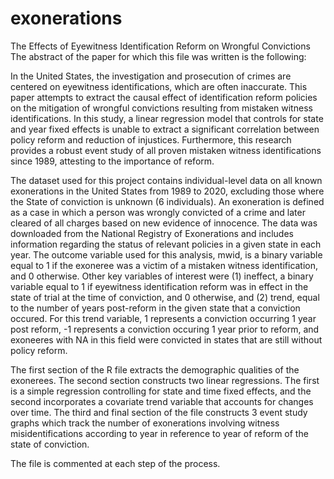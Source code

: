 # exonerations
The Effects of Eyewitness Identification Reform on Wrongful Convictions
The abstract of the paper for which this file was written is the following:

  In the United States, the investigation and prosecution of crimes are centered on eyewitness identifications,
 which are often inaccurate. This paper attempts to extract the causal effect of identification reform policies on the
 mitigation of wrongful convictions resulting from mistaken witness identifications. In this study, a linear regression
 model that controls for state and year fixed effects is unable to extract a significant correlation between policy reform
 and reduction of injustices. Furthermore, this research provides a robust event study of all proven mistaken witness
 identifications since 1989, attesting to the importance of reform.
  
The dataset used for this project contains individual-level data on all known exonerations in the
United States from 1989 to 2020, excluding those where the State of conviction is unknown (6
individuals). An exoneration is defined as a case in which a person was wrongly convicted of
a crime and later cleared of all charges based on new evidence of innocence. The data was
downloaded from the National Registry of Exonerations and includes information regarding the
status of relevant policies in a given state in each year.
The outcome variable used for this analysis, mwid, is a binary variable equal to 1 if the exoneree
was a victim of a mistaken witness identification, and 0 otherwise. Other key variables of interest
were (1) ineffect, a binary variable equal to 1 if eyewitness identification reform was in effect in the
state of trial at the time of conviction, and 0 otherwise, and (2) trend, equal to the number of years
post-reform in the given state that a conviction occured. For this trend variable, 1 represents a
conviction occurring 1 year post reform, -1 represents a conviction occuring 1 year prior to reform,
and exoneeres with NA in this field were convicted in states that are still without policy reform.

The first section of the R file extracts the demographic qualities of the exonerees. 
The second section constructs two linear regressions. The first is a simple regression controlling for state and time fixed effects, and the second incorporates a covariate trend variable that accounts for changes over time. 
The third and final section of the file constructs 3 event study graphs which track the number of exonerations involving witness misidentifications according to year in reference to year of reform of the state of conviction. 

The file is commented at each step of the process. 
